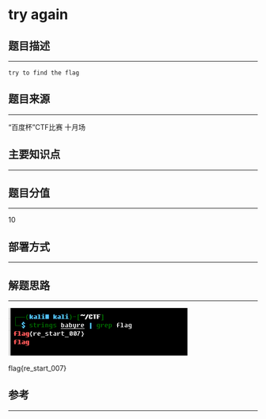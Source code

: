 # try again

## 题目描述
---
```
try to find the flag
```

## 题目来源
---
“百度杯”CTF比赛 十月场

## 主要知识点
---


## 题目分值
---
10

## 部署方式
---


## 解题思路
---

![](images/ctf-2021-06-06-23-11-25.png)

flag{re_start_007}

## 参考
---
